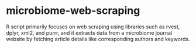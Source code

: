 # microbiome-web-scraping
R script primarily focuses on web scraping using libraries such as rvest, dplyr, xml2, and purrr, and it extracts data from a microbiome journal website by fetching article details like corresponding authors and keywords.
